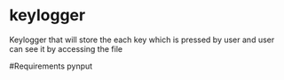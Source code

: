 # keylogger
Keylogger that will store the each key which is pressed by user and user can see it by accessing the file


#Requirements
pynput
